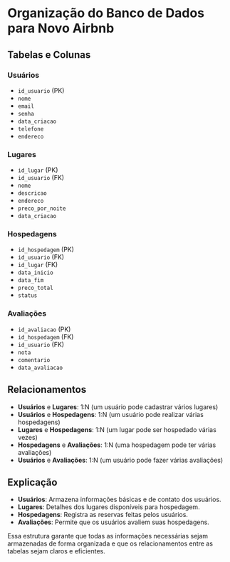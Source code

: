 # Organização do Banco de Dados para Novo Airbnb

## Tabelas e Colunas

### Usuários
- `id_usuario` (PK)
- `nome`
- `email`
- `senha`
- `data_criacao`
- `telefone`
- `endereco`

### Lugares
- `id_lugar` (PK)
- `id_usuario` (FK)
- `nome`
- `descricao`
- `endereco`
- `preco_por_noite`
- `data_criacao`

### Hospedagens
- `id_hospedagem` (PK)
- `id_usuario` (FK)
- `id_lugar` (FK)
- `data_inicio`
- `data_fim`
- `preco_total`
- `status`

### Avaliações
- `id_avaliacao` (PK)
- `id_hospedagem` (FK)
- `id_usuario` (FK)
- `nota`
- `comentario`
- `data_avaliacao`

## Relacionamentos

- **Usuários** e **Lugares**: 1:N (um usuário pode cadastrar vários lugares)
- **Usuários** e **Hospedagens**: 1:N (um usuário pode realizar várias hospedagens)
- **Lugares** e **Hospedagens**: 1:N (um lugar pode ser hospedado várias vezes)
- **Hospedagens** e **Avaliações**: 1:N (uma hospedagem pode ter várias avaliações)
- **Usuários** e **Avaliações**: 1:N (um usuário pode fazer várias avaliações)

## Explicação

- **Usuários**: Armazena informações básicas e de contato dos usuários.
- **Lugares**: Detalhes dos lugares disponíveis para hospedagem.
- **Hospedagens**: Registra as reservas feitas pelos usuários.
- **Avaliações**: Permite que os usuários avaliem suas hospedagens.

Essa estrutura garante que todas as informações necessárias sejam armazenadas de forma organizada e que os relacionamentos entre as tabelas sejam claros e eficientes.

